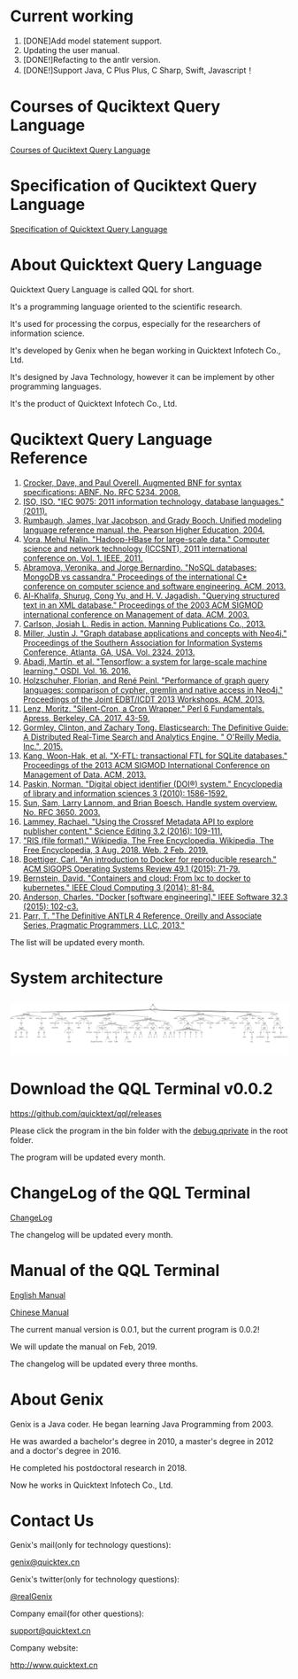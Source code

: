 # Current working

1. [DONE]Add model statement support. 
2. Updating the user manual.
3. [DONE!]Refacting to the antlr version.
4. [DONE!]Support Java, C Plus Plus, C Sharp, Swift, Javascript！

# Courses of Quciktext Query Language

[Courses of Quciktext Query Language ](courses.md)

# Specification of Quciktext Query Language

[Specification of Quicktext Query Language](specification.md)

# About Quicktext Query Language

Quicktext Query Language is called QQL for short.

It's a programming language oriented to the scientific research.

It's used for processing the corpus, especially for the researchers of information science.

It's developed by Genix when he began working in Quicktext Infotech Co., Ltd.

It's designed by Java Technology, however it can be implement by other programming languages.

It's the product of Quicktext Infotech Co., Ltd.



# Quciktext Query Language Reference

1. [Crocker, Dave, and Paul Overell. Augmented BNF for syntax specifications: ABNF. No. RFC 5234. 2008.](https://tools.ietf.org/html/rfc5234)
2. [ISO, ISO. "IEC 9075: 2011 information technology, database languages." (2011).](https://www.iso.org/standard/53681.html)
3. [Rumbaugh, James, Ivar Jacobson, and Grady Booch. Unified modeling language reference manual, the. Pearson Higher Education, 2004.](https://dl.acm.org/citation.cfm?id=993859)
4. [Vora, Mehul Nalin. "Hadoop-HBase for large-scale data." Computer science and network technology (ICCSNT), 2011 international conference on. Vol. 1. IEEE, 2011.](https://ieeexplore.ieee.org/abstract/document/6182030)
5. [Abramova, Veronika, and Jorge Bernardino. "NoSQL databases: MongoDB vs cassandra." Proceedings of the international C* conference on computer science and software engineering. ACM, 2013.](https://dl.acm.org/citation.cfm?id=2494447)
6. [Al-Khalifa, Shurug, Cong Yu, and H. V. Jagadish. "Querying structured text in an XML database." Proceedings of the 2003 ACM SIGMOD international conference on Management of data. ACM, 2003.](http://dbgroup.eecs.umich.edu/files/yu-sigmod03.pdf)
7. [Carlson, Josiah L. Redis in action. Manning Publications Co., 2013.](https://dl.acm.org/citation.cfm?id=2505464)
8. [Miller, Justin J. "Graph database applications and concepts with Neo4j." Proceedings of the Southern Association for Information Systems Conference, Atlanta, GA, USA. Vol. 2324. 2013.](https://pdfs.semanticscholar.org/322a/6e1f464330751dea2eb6beecac24466322ad.pdf)
9. [Abadi, Martín, et al. "Tensorflow: a system for large-scale machine learning." OSDI. Vol. 16. 2016.](https://www.usenix.org/system/files/conference/osdi16/osdi16-abadi.pdf)
10. [Holzschuher, Florian, and René Peinl. "Performance of graph query languages: comparison of cypher, gremlin and native access in Neo4j." Proceedings of the Joint EDBT/ICDT 2013 Workshops. ACM, 2013.](https://www.researchgate.net/profile/Rene_Peinl/publication/258317367_Performance_of_graph_query_languages_Comparison_of_cypher_gremlin_and_native_access_in_Neo4j/links/00463527cac7246c47000000.pdf)
11. [Lenz, Moritz. "Silent-Cron, a Cron Wrapper." Perl 6 Fundamentals. Apress, Berkeley, CA, 2017. 43-59.](https://link.springer.com/chapter/10.1007/978-1-4302-6152-0_11)
12. [Gormley, Clinton, and Zachary Tong. Elasticsearch: The Definitive Guide: A Distributed Real-Time Search and Analytics Engine. " O'Reilly Media, Inc.", 2015.](http://www.socallinuxexpo.org/scale12x-supporting/default/files/presentations/Scale12x%20-%20Intro%20to%20Elasticsearch%20%28Kluge%29.pdf)
13. [Kang, Woon-Hak, et al. "X-FTL: transactional FTL for SQLite databases." Proceedings of the 2013 ACM SIGMOD International Conference on Management of Data. ACM, 2013.](http://dbs.snu.ac.kr/bkmoon/papers/sigmod13xftl.pdf)
14. [Paskin, Norman. "Digital object identifier (DOI®) system." Encyclopedia of library and information sciences 3 (2010): 1586-1592.](http://0-www.doi.org.library.touro.edu/overview/DOI-ELIS-Paskin.pdf)
15. [Sun, Sam, Larry Lannom, and Brian Boesch. Handle system overview. No. RFC 3650. 2003.](https://www.rfc-editor.org/rfc/pdfrfc/rfc3650.txt.pdf)
16. [Lammey, Rachael. "Using the Crossref Metadata API to explore publisher content." Science Editing 3.2 (2016): 109-111.](https://www.e-sciencecentral.org/articles/SC000017268)
17. ["RIS (file format)." Wikipedia, The Free Encyclopedia. Wikipedia, The Free Encyclopedia, 3 Aug. 2018. Web. 2 Feb. 2019.](https://en.wikipedia.org/wiki/RIS_(file_format))
18. [Boettiger, Carl. "An introduction to Docker for reproducible research." ACM SIGOPS Operating Systems Review 49.1 (2015): 71-79.](https://dl.acm.org/citation.cfm?id=2723882)
19. [Bernstein, David. "Containers and cloud: From lxc to docker to kubernetes." IEEE Cloud Computing 3 (2014): 81-84.](https://www.computer.org/csdl/mags/cd/2014/03/mcd2014030081-abs.html)
20. [Anderson, Charles. "Docker [software engineering]." IEEE Software 32.3 (2015): 102-c3.](https://ieeexplore.ieee.org/abstract/document/7093032)
21. [Parr, T. "The Definitive ANTLR 4 Reference, Oreilly and Associate Series, Pragmatic Programmers, LLC, 2013."](http://books.google.com.ar/books)

The list will be updated every month.

# System architecture
## ![Abstract Synatx Tree](images/ast.2019.2.6.png)

# Download the QQL Terminal v0.0.2

<https://github.com/quicktext/qql/releases>

Please click the program in the bin folder with the [debug.qprivate](http://www.quicktext.cn/debug.qprivate) in the root folder.

The program will be updated every month.

# ChangeLog of the QQL Terminal

[ChangeLog](changelog.md)

The changelog will be updated every month.

# Manual of the QQL Terminal

[English Manual](manual/qql.manual.en_US.pdf)

[Chinese Manual](manual/qql.manual.zh_CN.pdf)

The current manual version is 0.0.1, but the current program is 0.0.2!

We will update the manual on Feb, 2019.

The changelog will be updated every three months.

# About Genix

Genix is a Java coder. He began learning Java Programming from 2003.

He was awarded a bachelor's degree in 2010, a master's degree in 2012 and a doctor's degree in 2016. 

He completed his postdoctoral research in 2018.

Now he works in Quicktext Infotech Co., Ltd.

# Contact Us

Genix's mail(only for technology questions): 

genix@quicktex.cn

Genix's twitter(only for technology questions): 

[@realGenix](https://twitter.com/realGenix)

Company email(for other questions): 

support@quicktext.cn

Company website: 

<http://www.quicktext.cn>

